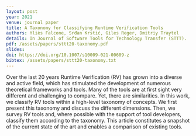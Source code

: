 ```yaml
---
layout: post
year: 2021
venue: journal paper
title: A Taxonomy for Classifying Runtime Verification Tools
authors: Yliès Falcone, Srđan Krstić, Giles Reger, Dmitriy Traytel
details: In Journal of Software Tools for Technology Transfer (STTT).
pdf: /assets/papers/sttt20-taxonomy.pdf
slides: 
doi: https://doi.org/10.1007/s10009-021-00609-z
bibtex: /assets/papers/sttt20-taxonomy.txt
---
```


Over the last 20 years Runtime Verification (RV) has grown into a diverse and active field, which has stimulated the development of numerous theoretical frameworks and tools. Many of the tools are at first sight very different and challenging to compare. Yet, there are similarities. In this work, we classify RV tools within a high-level taxonomy of concepts. We first present this taxonomy and discuss the different dimensions. Then, we survey RV tools and, where possible with the support of tool developers, classify them according to the taxonomy. This article constitutes a snapshot of the current state of the art and enables a comparison of existing tools.
